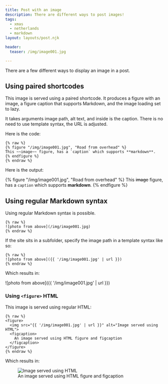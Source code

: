 ```yaml
---
title: Post with an image
description: There are different ways to post images!
tags:
  - xmas
  - netherlands
  - markdown
layout: layouts/post.njk

header:
  teaser: /img/image001.jpg

---
```


There are a few different ways to display an image in a post.


## Using paired shortcodes

This image is served using a paired shortcode. It produces a figure with an image, a figure caption that supports Markdown, and the image loading set to lazy.

It takes arguments image path, alt text, and inside is the caption.  There is no need to use template syntax, the URL is adjusted.

Here is the code:

```
{% raw %}
{% figure "/img/image001.jpg", "Road from overhead" %}
This ~~image~~ figure, has a `caption` which supports **markdown**.
{% endfigure %}
{% endraw %}
```

Here is the output:

{% figure "/img/image001.jpg", "Road from overhead" %}
This ~~image~~ figure, has a `caption` which supports **markdown**.
{% endfigure %}


## Using regular Markdown syntax

Using regular Markdown syntax is possible.

```
{% raw %}
![photo from above](/img/image001.jpg)
{% endraw %}
```

If the site sits in a subfolder, specify the image path in a template syntax like so:

```
{% raw %}
![photo from above]({{ '/img/image001.jpg' | url }})
{% endraw %}
```

Which results in:

![photo from above]({{ '/img/image001.jpg' | url }})


### Using `<figure>` HTML

This image is served using regular HTML:

```
{% raw %}
<figure>
  <img src="{{ '/img/image001.jpg' | url }}" alt="Image served using HTML">
  <figcaption>
    An image served using HTML figure and figcaption
  </figcaption>
</figure>
{% endraw %}
```

Which results in:


<figure>
  <img src="{{ '/img/image001.jpg' | url }}" alt="Image served using HTML">
  <figcaption>
    An image served using HTML figure and figcaption
  </figcaption>
</figure>
